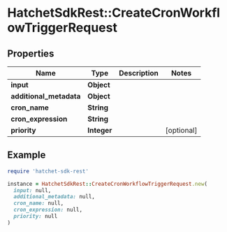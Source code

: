 # HatchetSdkRest::CreateCronWorkflowTriggerRequest

## Properties

| Name | Type | Description | Notes |
| ---- | ---- | ----------- | ----- |
| **input** | **Object** |  |  |
| **additional_metadata** | **Object** |  |  |
| **cron_name** | **String** |  |  |
| **cron_expression** | **String** |  |  |
| **priority** | **Integer** |  | [optional] |

## Example

```ruby
require 'hatchet-sdk-rest'

instance = HatchetSdkRest::CreateCronWorkflowTriggerRequest.new(
  input: null,
  additional_metadata: null,
  cron_name: null,
  cron_expression: null,
  priority: null
)
```

